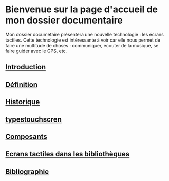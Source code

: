 # Bienvenue sur la page d'accueil de mon dossier documentaire 

Mon dossier documetaire présentera une nouvelle technologie : les écrans tactiles. Cette technologie est intéressante à voir car elle nous permet de faire une multitude de choses : communiquer, écouter de la musique, se faire guider avec le GPS, etc.


## [Introduction](Introduction.md)

## [Définition](Definition.md)

## [Historique](Historique.md)

## [typestouchscren](typestouchscreen.md)

## [Composants](composants.md)
 
## [Ecrans tactiles dans les bibliothèques](ecranstactilesbibliotheques.md) 

## [Bibliographie](bibliographie.md)



